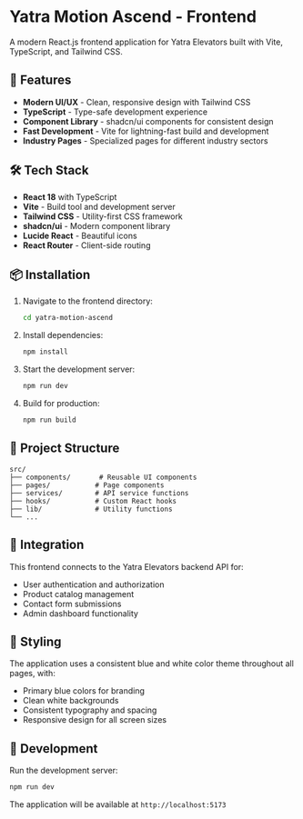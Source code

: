 # Yatra Motion Ascend - Frontend

A modern React.js frontend application for Yatra Elevators built with Vite, TypeScript, and Tailwind CSS.

## 🚀 Features

- **Modern UI/UX** - Clean, responsive design with Tailwind CSS
- **TypeScript** - Type-safe development experience
- **Component Library** - shadcn/ui components for consistent design
- **Fast Development** - Vite for lightning-fast build and development
- **Industry Pages** - Specialized pages for different industry sectors

## 🛠️ Tech Stack

- **React 18** with TypeScript
- **Vite** - Build tool and development server
- **Tailwind CSS** - Utility-first CSS framework
- **shadcn/ui** - Modern component library
- **Lucide React** - Beautiful icons
- **React Router** - Client-side routing

## 📦 Installation

1. Navigate to the frontend directory:
   ```bash
   cd yatra-motion-ascend
   ```

2. Install dependencies:
   ```bash
   npm install
   ```

3. Start the development server:
   ```bash
   npm run dev
   ```

4. Build for production:
   ```bash
   npm run build
   ```

## 📁 Project Structure

```
src/
├── components/       # Reusable UI components
├── pages/           # Page components
├── services/        # API service functions
├── hooks/           # Custom React hooks
├── lib/             # Utility functions
└── ...
```

## 🔗 Integration

This frontend connects to the Yatra Elevators backend API for:
- User authentication and authorization
- Product catalog management
- Contact form submissions
- Admin dashboard functionality

## 🎨 Styling

The application uses a consistent blue and white color theme throughout all pages, with:
- Primary blue colors for branding
- Clean white backgrounds
- Consistent typography and spacing
- Responsive design for all screen sizes

## 🚀 Development

Run the development server:
```bash
npm run dev
```

The application will be available at `http://localhost:5173`
